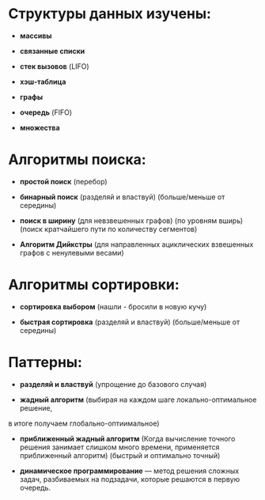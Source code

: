 # Структуры данных изучены:

- **массивы**

- **связанные списки**

- **стек вызовов** (LIFO)

- **хэш-таблица**

- **графы**

- **очередь** (FIFO)

- **множества**

# Алгоритмы поиска:

- **простой поиск** (перебор)

- **бинарный поиск** (разделяй и властвуй) (больше/меньше от середины)

* **поиск в ширину** (для невзвешенных графов) (по уровням вширь) (поиск кратчайшего пути по количеству сегментов)

* **Алгоритм Дийкстры** (для направленных ациклических взвешенных графов c ненулевыми весами)

# Алгоритмы сортировки:

- **сортировка выбором** (нашли - бросили в новую кучу)

- **быстрая сортировка** (разделяй и властвуй) (больше/меньше от середины)

# Паттерны:

- **разделяй и властвуй** (упрощение до базового случая)

- **жадный алгоритм** (выбирая на каждом шаге локально-оптимальное решение,

в итоге получаем глобально-оптиимальное)

- **приближенный жадный алгоритм** (Когда вычисление точного решения занимает слишком много времени, применяется приближенный алгоритм) (быстрый и оптимально точный)

- **динамическое программирование** — метод решения сложных задач, разбиваемых на подзадачи, которые решаются в первую очередь.
